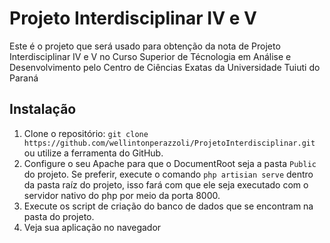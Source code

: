 # Projeto Interdisciplinar IV e V

Este é o projeto que será usado para obtenção da nota de Projeto Interdisciplinar IV e V no Curso Superior de Técnologia em Análise e Desenvolvimento pelo Centro de Ciências Exatas da Universidade Tuiuti do Paraná


## Instalação

1. Clone o repositório: `git clone https://github.com/wellintonperazzoli/ProjetoInterdisciplinar.git` ou utilize a ferramenta do GitHub.
2. Configure o seu Apache para que o DocumentRoot seja a pasta `Public` do projeto. Se preferir, execute o comando `php artisian serve` dentro da pasta raíz do projeto, isso fará com que ele seja executado com o servidor nativo do php por meio da porta 8000.
3. Execute os script de criação do banco de dados que se encontram na pasta do projeto.
4. Veja sua aplicação no navegador
